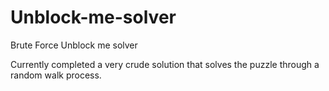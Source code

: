 # Unblock-me-solver
Brute Force Unblock me solver

Currently completed a very crude solution that solves the puzzle through a random walk process.
